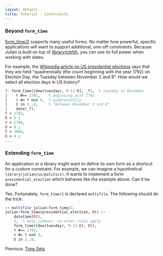 ```yaml
---
layout: default
title: Tutorial - Constraints
---
```


### Beyond `form_time`

[form_time/2](http://www.swi-prolog.org/pack/file_details/julian/prolog/julian.pl) supports many useful forms.  No matter how powerful, specific applications will want to support additional, one-off constraints.  Because Julian is built on top of [library(clpfd)](http://www.swi-prolog.org/pldoc/man?section=clpfd), you can use its full power when working with dates.

For example, the [Wikipedia article on US presidential elections](https://en.wikipedia.org/wiki/United_States_presidential_election) says that they are held "quadrennially (the count beginning with the year 1792) on Election Day, the Tuesday between November 2 and 8".  How would we select all election days in US history?

```prolog
?- form_time([dow(tuesday), Y-11-D], _T),  % tuesday in November
|    Y #>= 1792,    % beginning with 1792
|    0 #= Y mod 4,  % quadrennially
|    D in 2..8,     % "between November 2 and 8"
|    date(_T).
Y = 1792,
D = 6 ;
Y = 1796,
D = 8 ;
Y = 1800,
D = 4 ;
...
```

### Extending `form_time`

An application or a library might want to define its own form as a shortcut for a custom constraint.  For example, we can imagine a hypothetical `library(julian/us/politics)`.  It wants to implement a form `presidential_election` which behaves like the example above.  Can it be done?

Yes. Fortunately, `form_time/2` is declared `multifile`.  The following should do the trick:

```prolog
:- multifile julian:form_time/2.
julian:form_time(presidential_election, Dt) :-
    datetime(Dt),
    !,  % help indexer: no other rules apply
    form_time([dow(tuesday), Y-11-D], Dt),
    Y #>= 1792,
    0 #= Y mod 4,
    D in 2..8.
```

Previous: [Time Sets](sets.html)

